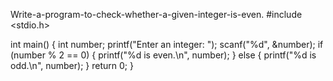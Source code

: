 Write-a-program-to-check-whether-a-given-integer-is-even.
#include <stdio.h>

int main() {
    int number;
    printf("Enter an integer: ");
    scanf("%d", &number);
    if (number % 2 == 0) {
        printf("%d is even.\n", number);
    } else {
        printf("%d is odd.\n", number);
    }
    return 0;
}
